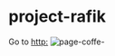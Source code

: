 # project-rafik
Go to [http:](https://webkopicuyy.tech/)
![page-coffe-](https://github.com/user-attachments/assets/0c6b37bb-980a-4098-a233-a7ad829da42d)
